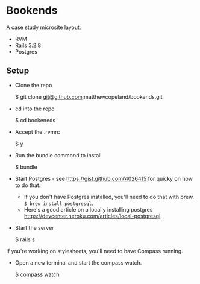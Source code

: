 Bookends
============

A case study microsite layout.


* RVM
* Rails 3.2.8
* Postgres

## Setup ##

* Clone the repo

    $ git clone git@github.com:matthewcopeland/bookends.git

* cd into the repo

    $ cd bookeneds

* Accept the .rvmrc

    $ y

* Run the bundle commond to install

    $ bundle

* Start Postgres - see https://gist.github.com/4026415 for quicky on how to do that.

    * If you don't have Postgres installed, you'll need to do that with brew. ```$ brew install postgresql```.
    * Here's a good article on a locally installing postgres https://devcenter.heroku.com/articles/local-postgresql.


* Start the server

    $ rails s

If you're working on stylesheets, you'll need to have Compass running.
* Open a new terminal and start the compass watch.

    $ compass watch